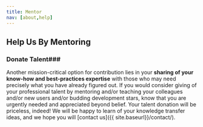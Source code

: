 ```yaml
---
title: Mentor
nav: [about,help]
---
```


## Help Us By Mentoring ##


### Donate Talent###

Another mission-critical option for contribution lies in your **sharing of your know-how and best-practices expertise** with those who may need precisely what you have already figured out.  If you would consider giving of your professional talent by mentoring and/or teaching your colleagues and/or new users and/or budding development stars, know that you are urgently needed and appreciated beyond belief.  Your talent donation will be priceless, indeed!  We will be happy to learn of your knowledge transfer ideas, and we hope you will [contact us]({{ site.baseurl}}/contact/).
